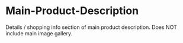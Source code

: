 # Main-Product-Description
Details / shopping info section of main product description. Does NOT include main image gallery.
